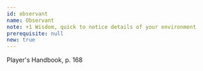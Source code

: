 ```yaml
---
id: observant
name: Observant
note: +1 Wisdom, quick to notice details of your environment
prerequisite: null
new: true
---
```

Player's Handbook, p. 168